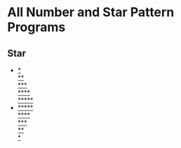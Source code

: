 # All Number and Star Pattern Programs

## Star
- [* <br/>** <br/>*** <br/>**** <br/>*****](https://github.com/samantaavijit/AllPatternPrograms/blob/master/src/com/avijitsamanta/star/Star1.java)
- [***** <br/>**** <br/>*** <br/>** <br/>*](https://github.com/samantaavijit/AllPatternPrograms/blob/master/src/com/avijitsamanta/star/Star2.java)
